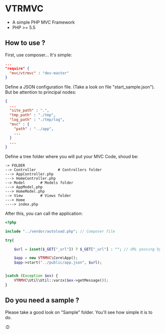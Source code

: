 # VTRMVC
* A simple PHP MVC Framework
* PHP >= 5.5


## How to use ?

First, use composer... It's simple:

```json
...
"require" {
  "mvc/vtrmvc" : "dev-master"
}
```
Define a JSON configuration file. (Take a look on file "start_sample.json").
But be attention to principal nodes:

```json
{
  ...
  "site_path" : ".",
  "tmp_path" : "./tmp",
  "log_path" : "./tmp/log",
  "mvc" : {
    "path" : "../app",
    ...
  }
  ...
}
```

Define a tree folder where you will put your MVC Code, shoud be:
```
-> FOLDER
--> Controller          # Controllers folder
---> AppController.php 
---> HomeController.php 
--> Model       # Models folder
---> AppModel.php
---> HomeModel.php
--> View        # Views folder
---> Home
----> index.php 
```

After this, you can call the application:
```php
<?php

include "../vendor/autoload.php"; // Composer file

try{

    $url = isset($_GET["_url"]) ? $_GET["_url"] : ""; // URL passing by .htaccess

    $app = new VTRMVC\Core\App();
    $app->start("../public/app.json", $url);


}catch (Exception $ex) {
    VTRMVC\Util\Util::varzx($ex->getMessage());
}
```

## Do you need a sample ?
Please take a good look on "Sample" folder. You'll see how simple it is to do.

:D
